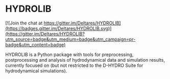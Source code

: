 # HYDROLIB

[![Join the chat at https://gitter.im/Deltares/HYDROLIB](https://badges.gitter.im/Deltares/HYDROLIB.svg)](https://gitter.im/Deltares/HYDROLIB?utm_source=badge&utm_medium=badge&utm_campaign=pr-badge&utm_content=badge)

HYDROLIB is a Python package with tools for preprocessing, postprocessing and analysis of hydrodynamical data and simulation results, currently focused on (but not restricted to the D-HYDRO Suite for hydrodynamical simulations).
